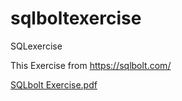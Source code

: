 # sqlboltexercise
SQLexercise

This Exercise from https://sqlbolt.com/

[SQLbolt Exercise.pdf](https://github.com/smajaas/sqlboltexercise/files/7574881/SQLbolt.Exercise.pdf)

